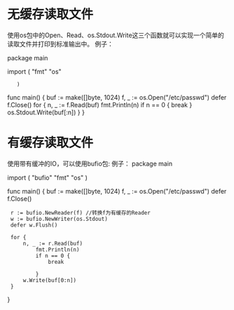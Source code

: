 无缓存读取文件
=
使用os包中的Open、Read、os.Stdout.Write这三个函数就可以实现一个简单的读取文件并打印到标准输出中。
例子：

package main

import (
		"fmt"
		"os"

	   )

func main() {
	buf := make([]byte, 1024) 
	 f, _ := os.Open("/etc/passwd")
	 defer f.Close()
	 for {
		 n, _ := f.Read(buf)
			 fmt.Println(n)
			 if n == 0 { 
				 break
			 }
		 os.Stdout.Write(buf[:n])
	 }
}

有缓存读取文件
=
使用带有缓冲的IO，可以使用bufio包:
例子：
package main

import (
		"bufio"
		"fmt"
		"os"
)

func main() {
	 buf := make([]byte, 1024)
	 f, _ := os.Open("/etc/passwd")
	 defer f.Close()

	 r := bufio.NewReader(f) //转换f为有缓存的Reader
	 w := bufio.NewWriter(os.Stdout)
	 defer w.Flush()

	 for {
		 n, _ := r.Read(buf)
			 fmt.Println(n)
			 if n == 0 {
				 break

			 }
		 w.Write(buf[0:n])
	 }
}

